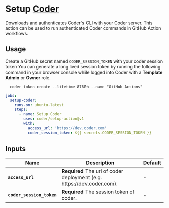 # Setup [Coder](https://github.com/coder/coder)

Downloads and authenticates Coder's CLI with your Coder server. This action can be used to run authenticated Coder commands in GitHub Action workflows.

## Usage

Create a GitHub secret named `CODER_SESSION_TOKEN` with your coder session token
You can generate a long lived session token by running the following command in
your browser console while logged into Coder with a **Template Admin** or
**Owner** role.

```shell
  coder token create --lifetime 8760h --name "GitHub Actions"
```

```yaml
jobs:
  setup-coder:
    runs-on: ubuntu-latest
    steps:
      - name: Setup Coder
        uses: coder/setup-action@v1
        with:
          access_url: 'https://dev.coder.com'
          coder_session_token: ${{ secrets.CODER_SESSION_TOKEN }}
```

## Inputs

| Name                      | Description                                                              | Default |
| ------------------------- | ------------------------------------------------------------------------ | ------- |
| **`access_url`**          | **Required** The url of coder deployment (e.g. <https://dev.coder.com>). | -       |
| **`coder_session_token`** | **Required** The session token of coder.                                 | -       |
